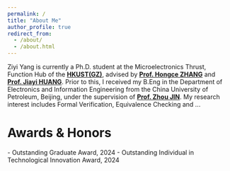 ```yaml
---
permalink: /
title: "About Me"
author_profile: true
redirect_from: 
  - /about/
  - /about.html
---
```


Ziyi Yang is currently a Ph.D. student at the Microelectronics Thrust, Function Hub of the **[HKUST(GZ)](https://www.hkust-gz.edu.cn/)**, advised by **[Prof. Hongce ZHANG](https://hongcezh.people.ust.hk/)** and **[Prof. Jiayi HUANG](https://jyhuang91.github.io/)**. Prior to this, I received my B.Eng in the Department of Electronics and Information Engineering from the China University of Petroleum, Beijing, under the supervision of **[Prof. Zhou JIN](https://www.cup.edu.cn/cise/szdw/fjs1/79700adbef66459e815732d688f268db.htm)**. My research interest includes Formal Verification, Equivalence Checking and ...


<h1>Awards & Honors</h1>
- Outstanding Graduate Award, 2024 
- Outstanding Individual in Technological Innovation Award, 2024